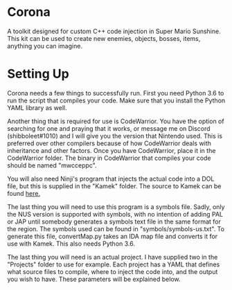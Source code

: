 # Corona
A toolkit designed for custom C++ code injection in Super Mario Sunshine. This kit can be used to create new enemies, objects, bosses, items, anything you can imagine.

# Setting Up
Corona needs a few things to successfully run. First you need Python 3.6 to run the script that compiles your code. Make sure that you install the Python YAML library as well. 

Another thing that is required for use is CodeWarrior. You have the option of searching for one and praying that it works, or message me on Discord (shibboleet#1010) and I will give you the version that Nintendo used. This is preferred over other compilers because of how CodeWarrior deals with inheritance and other factors. Once you have CodeWarrior, place it in the CodeWarrior folder. The binary in CodeWarrior that compiles your code should be named "mwcceppc".

You will also need Ninji's program that injects the actual code into a DOL file, but this is supplied in the "Kamek" folder. The source to Kamek can be found [here.](https://github.com/Treeki/Kamek)

The last thing you will need to use this program is a symbols file. Sadly, only the NUS version is supported with symbols, with no intention of adding PAL or JAP until somebody generates a symbols text file in the same format for the region. The symbols used can be found in "symbols/symbols-us.txt". To generate this file, convertMap.py takes an IDA map file and converts it for use with Kamek. This also needs Python 3.6.

The last thing you will need is an actual project. I have supplied two in the "Projects" folder to use for example. Each project has a YAML that defines what source files to compile, where to inject the code into, and the output you wish to have. These parameters will be explained below.

# Compiling
To compile a project, you simply run the compileProject script. The syntax it uses is:

```
compileProject.py <ProjectName> [optional] <inputDOL> <outputDOL>
```
As noted, the input DOL and output DOL names are optional if you are not injecting into the DOL.

If your code fails to compile, read the error and attempt to fix it, and if you can't seem to get something to compile, contact me.

# Symbols
In order for the functions / classes that are in this kit to be used, you have to include the symbols for them. This is done by supplying the text files found in "Symbols". If you wish to create your own, you have to make sure that the symbols in the file match exactly to the ones found in the symbol map. If named correctly in IDA Pro, you can use File -> Produce File -> MAP File. When asked what to include, uncheck all possible options. Once the map has exported, you have to remove the symbols that are not functions. This can be done by searching for "__destroy_global_chain_reference" and deleting every line below it, leaving no blank lines underneath. After that is done, simply run the convertMap script, using your map as an argument.

# YAML
As said above, the library uses a YAML file to determine what to do with your code. The comments next to each variable explains how it works.
```yaml
source_filenames:  // the filenames in "source" that you want to compile. It can be as many as you want, with respect to limits to where you can put your code.
    - "SpawnCoin"

baseAddress: 0x80001810 // the address the code will be injected at. Be careful with this one.
outputBinary: true // this will output the raw binary of your code.
outputGekko: false // this will output a Gekko code for use with cheats, etc
outputDOL: true // this will output a DOL file to use. If you have this set to true, you HAVE to specify the DOL names in the compile script!
```

# Bugs
If there's any bugs or errors that are spotted, open a Issue in the "Issues" tab and I'll try my best to resolve the error.

# Contributing
If you want to contribute to this repository, create a pull request! Be sure to follow the same naming convention, pointer placement for arguments: with the variable name and not the type. Make sure it compiles, obviously!

# Credits
Ninji -- Creating Kamek and helping me with setup

arookas -- Misc Reverse Engineering

MasterF0x -- Misc Reverse Engineering

Miluaces -- Misc Reverse Engineering

Noki Doki -- Misc Reverse Engineering

Yoshi2 -- Misc Reverse Engineering

Have fun.